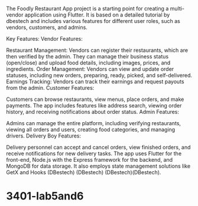The Foodly Restaurant App project is a starting point for creating a multi-vendor application using Flutter. It is based on a detailed tutorial by dbestech and includes various features for different user roles, such as vendors, customers, and admins.

Key Features:
Vendor Features:

Restaurant Management: Vendors can register their restaurants, which are then verified by the admin. They can manage their business status (open/close) and upload food details, including images, prices, and ingredients.
Order Management: Vendors can view and update order statuses, including new orders, preparing, ready, picked, and self-delivered.
Earnings Tracking: Vendors can track their earnings and request payouts from the admin.
Customer Features:

Customers can browse restaurants, view menus, place orders, and make payments. The app includes features like address search, viewing order history, and receiving notifications about order status.
Admin Features:

Admins can manage the entire platform, including verifying restaurants, viewing all orders and users, creating food categories, and managing drivers.
Delivery Boy Features:

Delivery personnel can accept and cancel orders, view finished orders, and receive notifications for new delivery tasks.
The app uses Flutter for the front-end, Node.js with the Express framework for the backend, and MongoDB for data storage. It also employs state management solutions like GetX and Hooks​ (DBestech)​​ (DBestech)​​ (DBestech)​​ (DBestech)​.

# 3401-lab5and6
